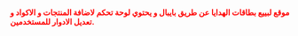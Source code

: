 <h4 style="color:red;">موقع لبييع بطاقات الهدايا عن طريق بايبال و يحتوي لوحة تحكم لاضافة المنتجات و الاكواد و تعديل الادوار للمستخدمين.</h4>